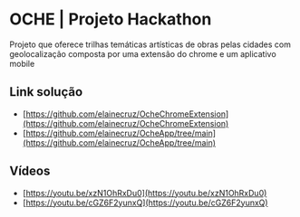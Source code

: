 # OCHE | Projeto Hackathon
Projeto que oferece trilhas temáticas artísticas de obras pelas cidades com geolocalização composta por uma extensão do chrome e um aplicativo mobile

## Link solução
- [https://github.com/elainecruz/OcheChromeExtension](https://github.com/elainecruz/OcheChromeExtension)
- [https://github.com/elainecruz/OcheApp/tree/main](https://github.com/elainecruz/OcheApp/tree/main)

## Vídeos 
- [https://youtu.be/xzN1OhRxDu0](https://youtu.be/xzN1OhRxDu0)
- [https://youtu.be/cGZ6F2yunxQ](https://youtu.be/cGZ6F2yunxQ)
